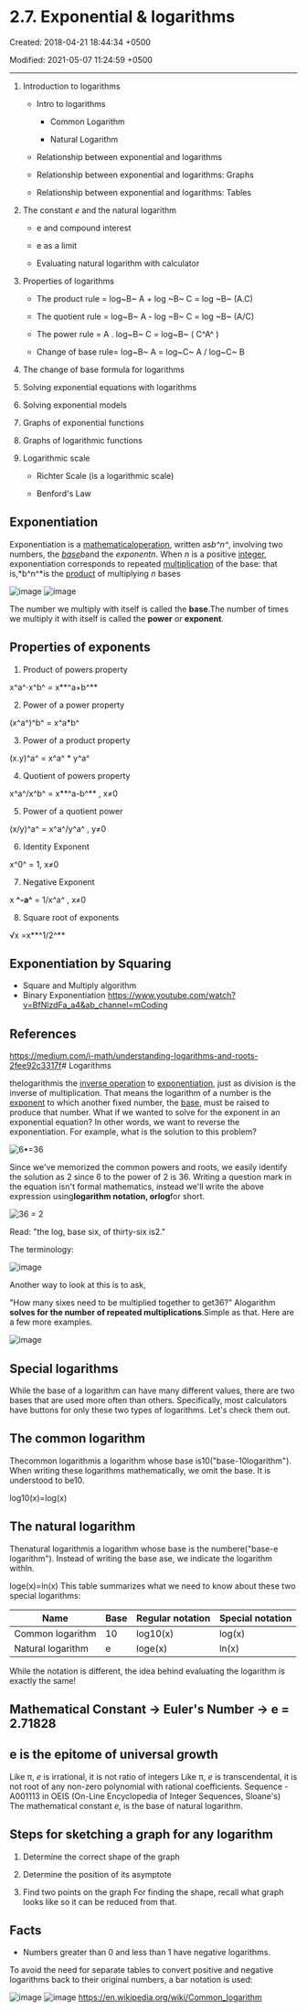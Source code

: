 # 2.7. Exponential & logarithms

Created: 2018-04-21 18:44:34 +0500

Modified: 2021-05-07 11:24:59 +0500

---

1. Introduction to logarithms

   - Intro to logarithms

       - Common Logarithm

       - Natural Logarithm

   - Relationship between exponential and logarithms

   - Relationship between exponential and logarithms: Graphs

   - Relationship between exponential and logarithms: Tables

2. The constant *e* and the natural logarithm

   - e and compound interest

   - e as a limit

   - Evaluating natural logarithm with calculator

3. Properties of logarithms

   - The product rule = log~B~ A + log ~B~ C = log ~B~ (A.C)

   - The quotient rule = log~B~ A - log ~B~ C = log ~B~ (A/C)

   - The power rule = A . log~B~ C = log~B~ ( C^A^ )

   - Change of base rule= log~B~ A = log~C~ A / log~C~ B

4. The change of base formula for logarithms

5. Solving exponential equations with logarithms

6. Solving exponential models

7. Graphs of exponential functions

8. Graphs of logarithmic functions

9. Logarithmic scale

   - Richter Scale (is a logarithmic scale)

   - Benford's Law

## Exponentiation

Exponentiation is a [mathematical](https://en.wikipedia.org/wiki/Mathematics)[operation](https://en.wikipedia.org/wiki/Operation_(mathematics)), written as*b^n^*, involving two numbers, the [*base*](https://en.wikipedia.org/wiki/Base_(exponentiation))*b*and the *exponentn*. When *n* is a positive [integer](https://en.wikipedia.org/wiki/Integer), exponentiation corresponds to repeated [multiplication](https://en.wikipedia.org/wiki/Multiplication) of the base: that is,*b^n^*is the [product](https://en.wikipedia.org/wiki/Product_(mathematics)) of multiplying *n* bases

![image](media/2.7.-Exponential-&-logarithms-image1.png)
![image](media/2.7.-Exponential-&-logarithms-image2.png)

The number we multiply with itself is called the **base**.The number of times we multiply it with itself is called the **power** or **exponent**.

## Properties of exponents

1. Product of powers property

x^a^⋅x^b^ = x**^a+b^**

2. Power of a power property

(x^a^)^b^ = x^a*b^

3. Power of a product property

(x.y)^a^ = x^a^ * y^a^

4. Quotient of powers property

x^a^/x^b^ = x**^a-b^** , x≠0

5. Power of a quotient power

(x/y)^a^ = x^a^/y^a^ , y≠0

6. Identity Exponent

x^0^ = 1, x≠0

7. Negative Exponent

x **^-a^** = 1/x^a^ , x≠0

8. Square root of exponents

√x =x**^1/2^**

## Exponentiation by Squaring

- Square and Multiply algorithm
- Binary Exponentiation
<https://www.youtube.com/watch?v=BfNlzdFa_a4&ab_channel=mCoding>

## References

<https://medium.com/i-math/understanding-logarithms-and-roots-2fee92c3317f># Logarithms

thelogarithmis the [inverse operation](https://en.wikipedia.org/wiki/Inverse_operation) to [exponentiation](https://en.wikipedia.org/wiki/Exponentiation), just as division is the inverse of multiplication. That means the logarithm of a number is the [exponent](https://en.wikipedia.org/wiki/Exponent) to which another fixed number, the [base](https://en.wikipedia.org/wiki/Base_(exponentiation)), must be raised to produce that number.
What if we wanted to solve for the exponent in an exponential equation? In other words, we want to reverse the exponentiation. For example, what is the solution to this problem?

![6•=36 ](media/2.7.-Exponential-&-logarithms-image3.png)

Since we've memorized the common powers and roots, we easily identify the solution as 2 since 6 to the power of 2 is 36.
Writing a question mark in the equation isn't formal mathematics, instead we'll write the above expression using**logarithm notation, orlog**for short.

![36 = 2 ](media/2.7.-Exponential-&-logarithms-image4.png)

Read: "the log, base six, of thirty-six is2."

The terminology:

![image](media/2.7.-Exponential-&-logarithms-image5.png)

Another way to look at this is to ask,

"How many sixes need to be multiplied together to get36?"
Alogarithm **solves for the number of repeated multiplications**.Simple as that. Here are a few more examples.

![image](media/2.7.-Exponential-&-logarithms-image6.png)

## Special logarithms

While the base of a logarithm can have many different values, there are two bases that are used more often than others.
Specifically, most calculators have buttons for only these two types of logarithms. Let's check them out.

## The common logarithm

Thecommon logarithmis a logarithm whose base is10("base-10logarithm").
When writing these logarithms mathematically, we omit the base. It is understood to be10.

log10(x)=log(x)

## The natural logarithm

Thenatural logarithmis a logarithm whose base is the numbere("base-e logarithm").
Instead of writing the base ase, we indicate the logarithm withln.

loge(x)=ln(x)
This table summarizes what we need to know about these two special logarithms:

| **Name**          | **Base** | **Regular notation** | **Special notation** |
|-------------------|----------|----------------------|----------------------|
| Common logarithm  | 10       | log10(x)             | log(x)               |
| Natural logarithm | e        | loge(x)              | ln(x)                |

While the notation is different, the idea behind evaluating the logarithm is exactly the same!

## Mathematical Constant -> Euler's Number -> e = 2.71828

## e is the epitome of universal growth

Like π, *e* is irrational, it is not ratio of integers
Like π, *e* is transcendental, it is not root of any non-zero polynomial with rational coefficients.
Sequence - A001113 in OEIS (On-Line Encyclopedia of Integer Sequences, Sloane's)
The mathematical constant *e,* is the base of natural logarithm.

## Steps for sketching a graph for any logarithm

1. Determine the correct shape of the graph

2. Determine the position of its asymptote

3. Find two points on the graph
For finding the shape, recall what graph looks like so it can be reduced from that.

## Facts

- Numbers greater than 0 and less than 1 have negative logarithms.

To avoid the need for separate tables to convert positive and negative logarithms back to their original numbers, a bar notation is used:

![image](media/2.7.-Exponential-&-logarithms-image7.png)
![image](media/2.7.-Exponential-&-logarithms-image8.png)
<https://en.wikipedia.org/wiki/Common_logarithm>
